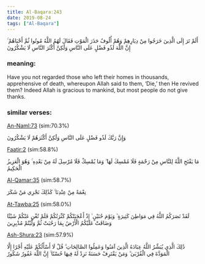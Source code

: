 ```yaml
---
title: Al-Baqara:243
date: 2019-08-24
tags: ["Al-Baqara"]
---
```

أَلَمْ تَرَ إِلَى الَّذِينَ خَرَجُوا مِنْ دِيَارِهِمْ وَهُمْ أُلُوفٌ حَذَرَ الْمَوْتِ فَقَالَ لَهُمُ اللَّهُ مُوتُوا ثُمَّ أَحْيَاهُمْ ۚ إِنَّ اللَّهَ لَذُو فَضْلٍ عَلَى النَّاسِ وَلَٰكِنَّ أَكْثَرَ النَّاسِ لَا يَشْكُرُونَ
### meaning: 
Have you not regarded those who left their homes in thousands, apprehensive of death, whereupon Allah said to them, ‘Die,’ then He revived them? Indeed Allah is gracious to mankind, but most people do not give thanks.
### similar verses: 

[An-Naml:73](/27/73) (sim:70.3%)

وَإِنَّ رَبَّكَ لَذُو فَضْلٍ عَلَى النَّاسِ وَلَٰكِنَّ أَكْثَرَهُمْ لَا يَشْكُرُونَ

[Faatir:2](/35/2) (sim:58.8%)

مَا يَفْتَحِ اللَّهُ لِلنَّاسِ مِنْ رَحْمَةٍ فَلَا مُمْسِكَ لَهَا ۖ وَمَا يُمْسِكْ فَلَا مُرْسِلَ لَهُ مِنْ بَعْدِهِ ۚ وَهُوَ الْعَزِيزُ الْحَكِيمُ

[Al-Qamar:35](/54/35) (sim:58.7%)

نِعْمَةً مِنْ عِنْدِنَا ۚ كَذَٰلِكَ نَجْزِي مَنْ شَكَرَ

[At-Tawba:25](/9/25) (sim:58.0%)

لَقَدْ نَصَرَكُمُ اللَّهُ فِي مَوَاطِنَ كَثِيرَةٍ ۙ وَيَوْمَ حُنَيْنٍ ۙ إِذْ أَعْجَبَتْكُمْ كَثْرَتُكُمْ فَلَمْ تُغْنِ عَنْكُمْ شَيْئًا وَضَاقَتْ عَلَيْكُمُ الْأَرْضُ بِمَا رَحُبَتْ ثُمَّ وَلَّيْتُمْ مُدْبِرِينَ

[Ash-Shura:23](/42/23) (sim:57.9%)

ذَٰلِكَ الَّذِي يُبَشِّرُ اللَّهُ عِبَادَهُ الَّذِينَ آمَنُوا وَعَمِلُوا الصَّالِحَاتِ ۗ قُلْ لَا أَسْأَلُكُمْ عَلَيْهِ أَجْرًا إِلَّا الْمَوَدَّةَ فِي الْقُرْبَىٰ ۗ وَمَنْ يَقْتَرِفْ حَسَنَةً نَزِدْ لَهُ فِيهَا حُسْنًا ۚ إِنَّ اللَّهَ غَفُورٌ شَكُورٌ
